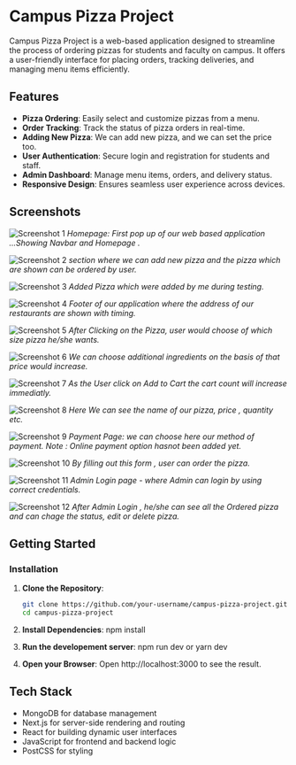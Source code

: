 # Campus Pizza Project

Campus Pizza Project is a web-based application designed to streamline the process of ordering pizzas for students and faculty on campus. It offers a user-friendly interface for placing orders, tracking deliveries, and managing menu items efficiently.

## Features
- **Pizza Ordering**: Easily select and customize pizzas from a menu.
- **Order Tracking**: Track the status of pizza orders in real-time.
- **Adding New Pizza**: We can add new pizza, and we can set the price too.
- **User Authentication**: Secure login and registration for students and staff.
- **Admin Dashboard**: Manage menu items, orders, and delivery status.
- **Responsive Design**: Ensures seamless user experience across devices.

## Screenshots

![Screenshot 1](ss1.jpg)
*Homepage: First pop up of our web based application ...Showing Navbar and Homepage .*

![Screenshot 2](ss2.jpg)
*section where we can add new pizza and the pizza which are shown can be ordered by user.*

![Screenshot 3](ss3.jpg)
*Added Pizza which were added by me during testing.*

![Screenshot 4](ss4.jpg)
*Footer of our application where the address of our restaurants are shown with timing.*

![Screenshot 5](ss5.jpg)
*After Clicking on the Pizza, user would choose of which size pizza he/she wants.*

![Screenshot 6](ss6.jpg)
*We can choose additional ingredients on the basis of that price would increase.*

![Screenshot 7](ss7.jpg)
*As the User click on Add to Cart the cart count will increase immediatly.*

![Screenshot 8](ss8.jpg)
*Here We can see the name of our pizza, price , quantity etc.*

![Screenshot 9](ss9.jpg)
*Payment Page: we can choose here our method of payment.*
*Note : Online payment option hasnot been added yet.*

![Screenshot 10](ss10.jpg)
*By filling out this form , user can order the pizza.*

![Screenshot 11](ss11.jpg)
*Admin Login page - where Admin can login by using correct credentials.*

![Screenshot 12](ss12.jpg)
*After Admin Login , he/she can see all the Ordered pizza and can chage the status, edit or delete pizza.*

## Getting Started

### Installation

1. **Clone the Repository**:
   ```bash
   git clone https://github.com/your-username/campus-pizza-project.git
   cd campus-pizza-project
   
2. **Install Dependencies**:
   npm install

3. **Run the developement server**:
   npm run dev
   or yarn dev

4. **Open your Browser**:
Open http://localhost:3000 to see the result.


## Tech Stack
- MongoDB for database management
- Next.js for server-side rendering and routing
- React for building dynamic user interfaces
- JavaScript for frontend and backend logic
- PostCSS for styling
